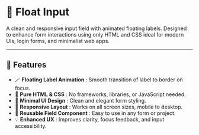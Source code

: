 # 📝 Float Input

A clean and responsive input field with animated floating labels. Designed to enhance form interactions using only HTML and CSS ideal for modern UIs, login forms, and minimalist web apps.

---

## 🚀 Features  

- 🪄 **Floating Label Animation** : Smooth transition of label to border on focus.
- 🎨 **Pure HTML & CSS** : No frameworks, libraries, or JavaScript needed.
- 💎 **Minimal UI Design** : Clean and elegant form styling.
- 📱 **Responsive Layout** : Works on all screen sizes, mobile to desktop.
- 🧩 **Reusable Field Component** : Easy to use in any form or project.
- 💡 **Enhanced UX** : Improves clarity, focus feedback, and input accessibility.

